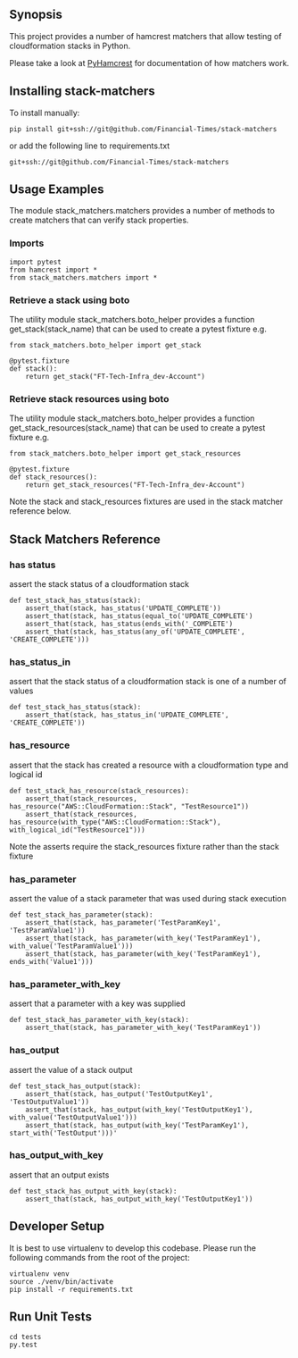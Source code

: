 ## Synopsis

This project provides a number of hamcrest matchers that allow testing of cloudformation stacks in Python. 

Please take a look at [PyHamcrest](https://github.com/hamcrest/PyHamcrest) for documentation of how matchers work.

## Installing stack-matchers

To install manually:
```
pip install git+ssh://git@github.com/Financial-Times/stack-matchers
```
or add the following line to requirements.txt
```
git+ssh://git@github.com/Financial-Times/stack-matchers
```

## Usage Examples

The module stack_matchers.matchers provides a number of methods to create matchers that can verify stack properties. 

### Imports
```
import pytest
from hamcrest import *
from stack_matchers.matchers import *
```

### Retrieve a stack using boto

The utility module stack_matchers.boto_helper provides a function get_stack(stack_name) that can be used to create a pytest fixture e.g.
```
from stack_matchers.boto_helper import get_stack

@pytest.fixture
def stack():
    return get_stack("FT-Tech-Infra_dev-Account")
```

### Retrieve stack resources using boto

The utility module stack_matchers.boto_helper provides a function get_stack_resources(stack_name) that can be used to create a pytest fixture e.g.
```
from stack_matchers.boto_helper import get_stack_resources

@pytest.fixture
def stack_resources():
    return get_stack_resources("FT-Tech-Infra_dev-Account")
```

Note the stack and stack_resources fixtures are used in the stack matcher reference below.

## Stack Matchers Reference

### has status

assert the stack status of a cloudformation stack

```
def test_stack_has_status(stack):
    assert_that(stack, has_status('UPDATE_COMPLETE'))
    assert_that(stack, has_status(equal_to('UPDATE_COMPLETE')
    assert_that(stack, has_status(ends_with('_COMPLETE')
    assert_that(stack, has_status(any_of('UPDATE_COMPLETE', 'CREATE_COMPLETE')))
```

### has_status_in

assert that the stack status of a cloudformation stack is one of a number of values

```
def test_stack_has_status(stack):
    assert_that(stack, has_status_in('UPDATE_COMPLETE', 'CREATE_COMPLETE'))
```

### has_resource

assert that the stack has created a resource with a cloudformation type and logical id

```
def test_stack_has_resource(stack_resources):
    assert_that(stack_resources, has_resource("AWS::CloudFormation::Stack", "TestResource1"))
    assert_that(stack_resources, has_resource(with_type("AWS::CloudFormation::Stack"), with_logical_id("TestResource1")))
```

Note the asserts require the stack_resources fixture rather than the stack fixture

### has_parameter

assert the value of a stack parameter that was used during stack execution 

```
def test_stack_has_parameter(stack):
    assert_that(stack, has_parameter('TestParamKey1', 'TestParamValue1'))
    assert_that(stack, has_parameter(with_key('TestParamKey1'), with_value('TestParamValue1')))
    assert_that(stack, has_parameter(with_key('TestParamKey1'), ends_with('Value1')))
```

### has_parameter_with_key

assert that a parameter with a key was supplied

```
def test_stack_has_parameter_with_key(stack):
    assert_that(stack, has_parameter_with_key('TestParamKey1'))
```

### has_output

assert the value of a stack output

```
def test_stack_has_output(stack):
    assert_that(stack, has_output('TestOutputKey1', 'TestOutputValue1'))
    assert_that(stack, has_output(with_key('TestOutputKey1'), with_value('TestOutputValue1')))
    assert_that(stack, has_output(with_key('TestParamKey1'), start_with('TestOutput')))'
```

### has_output_with_key

assert that an output exists

```
def test_stack_has_output_with_key(stack):
    assert_that(stack, has_output_with_key('TestOutputKey1'))
```

## Developer Setup

It is best to use virtualenv to develop this codebase. Please run the following commands from the root of the project:

```
virtualenv venv
source ./venv/bin/activate
pip install -r requirements.txt
```

## Run Unit Tests

```
cd tests
py.test
```
